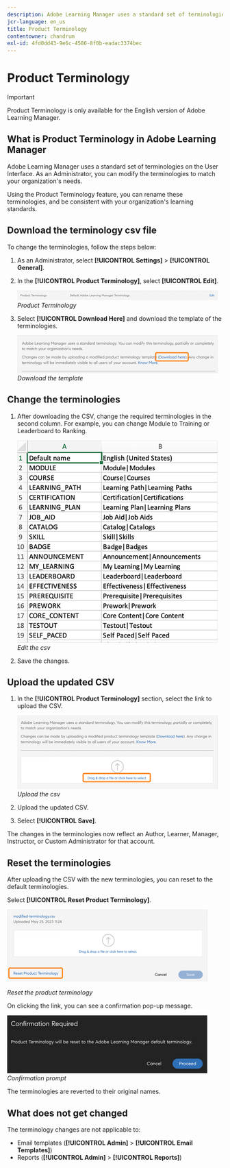 ```yaml
---
description: Adobe Learning Manager uses a standard set of terminologies on the User Interface. As an Administrator, you can modify the terminologies to match your organization's needs.
jcr-language: en_us
title: Product Terminology
contentowner: chandrum
exl-id: 4fd0dd43-9e6c-4586-8f0b-eadac3374bec
---
```

# Product Terminology

>[!IMPORTANT]
>
>Product Terminology is only available for the English version of Adobe Learning Manager.

## What is Product Terminology in Adobe Learning Manager

Adobe Learning Manager uses a standard set of terminologies on the User Interface. As an Administrator, you can modify the terminologies to match your organization's needs.

Using the Product Terminology feature, you can rename these terminologies, and be consistent with your organization's learning standards.

## Download the terminology csv file

To change the terminologies, follow the steps below:

1. As an Administrator, select **[!UICONTROL Settings]** > **[!UICONTROL General]**.
1. In the **[!UICONTROL Product Terminology]**, select **[!UICONTROL Edit]**.

   ![](assets/product-terminology-settings.png)
   _Product Terminology_

1. Select **[!UICONTROL Download Here]** and download the template of the terminologies.

   ![](assets/download-here-pt.png)
   _Download the template_

## Change the terminologies

1. After downloading the CSV, change the required terminologies in the second column. For example, you can change Module to Training or Leaderboard to Ranking.

   ![](assets/csv-product-terminology.png)
   _Edit the csv_

1. Save the changes.

## Upload the updated CSV

1. In the **[!UICONTROL Product Terminology]** section, select the link to upload the CSV.

   ![](assets/update-the-csv.png)
   _Upload the csv_

1. Upload the updated CSV.
1. Select **[!UICONTROL Save]**.

The changes in the terminologies now reflect an Author, Learner, Manager, Instructor, or Custom Administrator for that account.

## Reset the terminologies

After uploading the CSV with the new terminologies, you can reset to the default terminologies.

Select **[!UICONTROL Reset Product Terminology]**.

![](assets/reset-the-terminology.png)

_Reset the product terminology_

On clicking the link, you can see a confirmation pop-up message.

![](assets/confirmation.png)
_Confirmation prompt_

The terminologies are reverted to their original names.

## What does not get changed

The terminology changes are not applicable to:

* Email templates (**[!UICONTROL Admin]** > **[!UICONTROL Email Templates]**)
* Reports (**[!UICONTROL Admin]** > **[!UICONTROL Reports]**)
